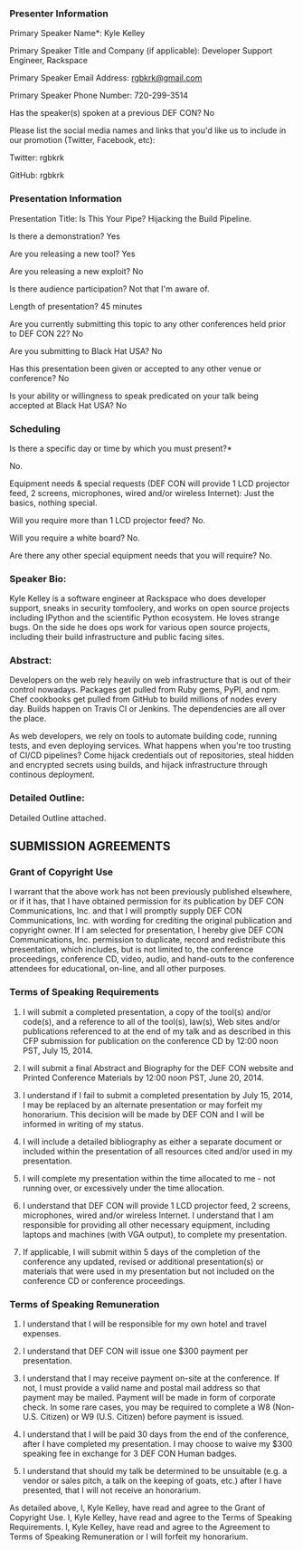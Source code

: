 ### Presenter Information

Primary Speaker Name*: Kyle Kelley

Primary Speaker Title and Company (if applicable): Developer Support Engineer, Rackspace

Primary Speaker Email Address: rgbkrk@gmail.com

Primary Speaker Phone Number: 720-299-3514

Has the speaker(s) spoken at a previous DEF CON? No

Please list the social media names and links that you'd like us to include in our promotion (Twitter, Facebook, etc):

Twitter: rgbkrk

GitHub: rgbkrk

### Presentation Information

Presentation Title: Is This Your Pipe? Hijacking the Build Pipeline.

Is there a demonstration? Yes

Are you releasing a new tool? Yes

Are you releasing a new exploit? No

Is there audience participation? Not that I'm aware of.

Length of presentation? 45 minutes

Are you currently submitting this topic to any other conferences held prior to DEF CON 22? No

Are you submitting to Black Hat USA? No

Has this presentation been given or accepted to any other venue or conference? No

Is your ability or willingness to speak predicated on your talk being accepted at Black Hat USA? No


### Scheduling

Is there a specific day or time by which you must present?*

No.

Equipment needs & special requests (DEF CON will provide 1 LCD projector feed, 2 screens, microphones, wired and/or wireless Internet):
Just the basics, nothing special.

Will you require more than 1 LCD projector feed? No.

Will you require a white board? No.

Are there any other special equipment needs that you will require? No.


### Speaker Bio:

Kyle Kelley is a software engineer at Rackspace who does developer support, sneaks in security tomfoolery, and works on open source projects including IPython and the scientific Python ecosystem. He loves strange bugs. On the side he does ops work for various open source projects, including their build infrastructure and public facing sites.

### Abstract:

Developers on the web rely heavily on web infrastructure that is out of their control nowadays. Packages get pulled from Ruby gems, PyPI, and npm. Chef cookbooks get pulled from GitHub to build millions of nodes every day. Builds happen on Travis CI or Jenkins. The dependencies are all over the place.

As web developers, we rely on tools to automate building code, running tests, and even deploying services. What happens when you're too trusting of CI/CD pipelines? Come hijack credentials out of repositories, steal hidden and encrypted secrets using builds, and hijack infrastructure through continous deployment.

### Detailed Outline:

Detailed Outline attached.

## SUBMISSION AGREEMENTS

### Grant of Copyright Use

I warrant that the above work has not been previously published elsewhere, or if it has, that I have obtained permission for its publication by DEF CON Communications, Inc. and that I will promptly supply DEF CON Communications, Inc. with wording for crediting the original publication and copyright owner. If I am selected for presentation, I hereby give DEF CON Communications, Inc. permission to duplicate, record and redistribute this presentation, which includes, but is not limited to, the conference proceedings, conference CD, video, audio, and hand-outs to the conference attendees for educational, on-line, and all other purposes.

### Terms of Speaking Requirements

1) I will submit a completed presentation, a copy of the tool(s) and/or code(s), and a reference to all of the tool(s), law(s), Web sites and/or publications referenced to at the end of my talk and as described in this CFP submission for publication on the conference CD by 12:00 noon PST, July 15, 2014.

2) I will submit a final Abstract and Biography for the DEF CON website and Printed Conference Materials by 12:00 noon PST, June 20, 2014.

3) I understand if I fail to submit a completed presentation by July 15, 2014, I may be replaced by an alternate presentation or may forfeit my honorarium. This decision will be made by DEF CON and I will be informed in writing of my status.

4) I will include a detailed bibliography as either a separate document or included within the presentation of all resources cited and/or used in my presentation.

5) I will complete my presentation within the time allocated to me - not running over, or excessively under the time allocation.

6) I understand that DEF CON will provide 1 LCD projector feed, 2 screens, microphones, wired and/or wireless Internet. I understand that I am responsible for providing all other necessary equipment, including laptops and machines (with VGA output), to complete my presentation.

7) If applicable, I will submit within 5 days of the completion of the conference any updated, revised or additional presentation(s) or materials that were used in my presentation but not included on the conference CD or conference proceedings.

### Terms of Speaking Remuneration

1) I understand that I will be responsible for my own hotel and travel expenses.

2) I understand that DEF CON will issue one $300 payment per presentation.

3) I understand that I may receive payment on-site at the conference. If not, I must provide a valid name and postal mail address so that payment may be mailed. Payment will be made in form of corporate check. In some rare cases, you may be required to complete a W8 (Non-U.S. Citizen) or W9 (U.S. Citizen) before payment is issued.

4) I understand that I will be paid 30 days from the end of the conference, after I have completed my presentation. I may choose to waive my $300 speaking fee in exchange for 3 DEF CON Human badges.

5) I understand that should my talk be determined to be unsuitable (e.g. a vendor or sales pitch, a talk on the keeping of goats, etc.) after I have presented, that I will not receive an honorarium.

As detailed above,
I, Kyle Kelley, have read and agree to the Grant of Copyright Use.
I, Kyle Kelley, have read and agree to the Terms of Speaking Requirements.
I, Kyle Kelley, have read and agree to the Agreement to Terms of Speaking Remuneration or I will forfeit my honorarium.

